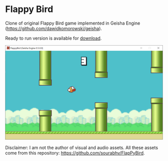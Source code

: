 # Flappy Bird
Clone of original Flappy Bird game implemented in Geisha Engine (https://github.com/dawidkomorowski/geisha).

Ready to run version is available for [download](https://github.com/dawidkomorowski/flappy-bird/releases/download/v1.1.0/FlappyBird.zip).

![](flappy-bird-screenshot.png)

Disclaimer: I am not the author of visual and audio assets. All these assets come from this repository: https://github.com/sourabhv/FlapPyBird.